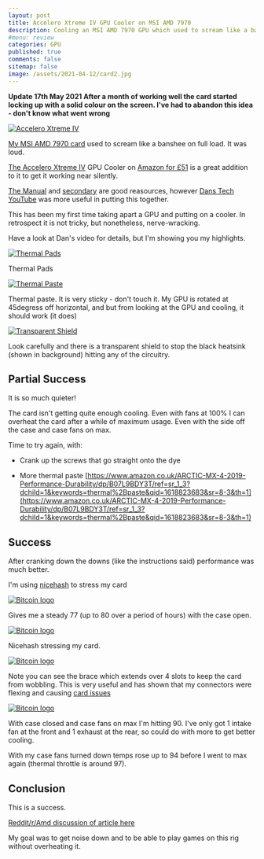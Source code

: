 ```yaml
---
layout: post
title: Accelero Xtreme IV GPU Cooler on MSI AMD 7970   
description: Cooling an MSI AMD 7970 GPU which used to scream like a banshee. It was loud. The banshee is now silenced.
#menu: review
categories: GPU 
published: true 
comments: false     
sitemap: false
image: /assets/2021-04-12/card2.jpg
---
```


**Update 17th May 2021 After a month of working well the card started locking up with a solid colour on the screen. I've had to abandon this idea - don't know what went wrong**

[![Accelero Xtreme IV](/assets/2021-04-12/card2.jpg "Accelero Xtreme IV")](/assets/2021-04-12/card2.jpg)

[My MSI AMD 7970 card](/2021/01/27/amd-7970-graphics-card-and-philips-BDM4037U-monitor) used to scream like a banshee on full load. It was loud.

[The Accelero Xtreme IV](https://www.arctic.de/en/ax4) GPU Cooler on [Amazon for £51](https://www.amazon.co.uk/gp/product/B00HHMJIIO/ref=ppx_yo_dt_b_asin_title_o03_s00?ie=UTF8&psc=1) is a great addition to it to get it working near silently.

[The Manual](https://support.arctic.de/ax4-rev2) and [secondary](https://gzhls.at/blob/ldb/b/1/e/3/46a7b856c2bf062b38782974e0507801351e.pdf) are good reasources, however [Dans Tech YouTube](https://www.youtube.com/watch?v=q-1n7FLh2L4) was more useful in putting this together.

This has been my first time taking apart a GPU and putting on a cooler. In retrospect it is not tricky, but nonetheless, nerve-wracking.

Have a look at Dan's video for details, but I'm showing you my highlights.


<!-- [![Bitcoin logo](/assets/2021-04-12/card.jpg "Bitcoin"){:width="500px"}](/assets/2021-04-12/card.jpg) -->
[![Thermal Pads](/assets/2021-04-12/card.jpg "Thermal pads")](/assets/2021-04-12/card.jpg)

Thermal Pads

[![Thermal Paste](/assets/2021-04-12/paste.jpg "Thermal Paste")](/assets/2021-04-12/paste.jpg)

Thermal paste. It is very sticky - don't touch it. My GPU is rotated at 45degress off horizontal, and but from looking at the GPU and cooling, it should work (it does)

[![Transparent Shield](/assets/2021-04-12/cover.jpg "Transparent Shield")](/assets/2021-04-12/cover.jpg)

Look carefully and there is a transparent shield to stop the black heatsink (shown in background) hitting any of the circuitry.


## Partial Success

It is so much quieter!

The card isn't getting quite enough cooling. Even with fans at 100% I can overheat the card after a while of maximum usage. Even with the side off the case and case fans on max.

Time to try again, with:

- Crank up the screws that go straight onto the dye

- More thermal paste [https://www.amazon.co.uk/ARCTIC-MX-4-2019-Performance-Durability/dp/B07L9BDY3T/ref=sr_1_3?dchild=1&keywords=thermal%2Bpaste&qid=1618823683&sr=8-3&th=1](https://www.amazon.co.uk/ARCTIC-MX-4-2019-Performance-Durability/dp/B07L9BDY3T/ref=sr_1_3?dchild=1&keywords=thermal%2Bpaste&qid=1618823683&sr=8-3&th=1)



## Success

After cranking down the downs (like the instructions said) performance was much better.

I'm using [nicehash](https://www.nicehash.com/) to stress my card

[![Bitcoin logo](/assets/2021-04-12/77.jpg "Bitcoin")](/assets/2021-04-12/77.jpg)

Gives me a steady 77 (up to 80 over a period of hours) with the case open.

[![Bitcoin logo](/assets/2021-04-12/nice.jpg "Bitcoin")](/assets/2021-04-12/nice.jpg)

Nicehash stressing my card.

[![Bitcoin logo](/assets/2021-04-12/case.jpg "Bitcoin")](/assets/2021-04-12/case.jpg)

Note you can see the brace which extends over 4 slots to keep the card from wobbling. This is very useful and has shown that my connectors were flexing and causing [card issues](/2021/01/27/amd-7970-graphics-card-and-philips-BDM4037U-monitor)

[![Bitcoin logo](/assets/2021-04-12/90.jpg "Bitcoin")](/assets/2021-04-12/90.jpg)

With case closed and case fans on max I'm hitting 90. I've only got 1 intake fan at the front and 1 exhaust at the rear, so could do with more to get better cooling.

With my case fans turned down temps rose up to 94 before I went to max again (thermal throttle is around 97).

## Conclusion

This is a success. 

[Reddit/r/Amd discussion of article here](https://www.reddit.com/r/Amd/comments/my3c5w/cooling_an_msi_amd_7970_gpu_which_used_to_scream/_)

My goal was to get noise down and to be able to play games on this rig without overheating it.



